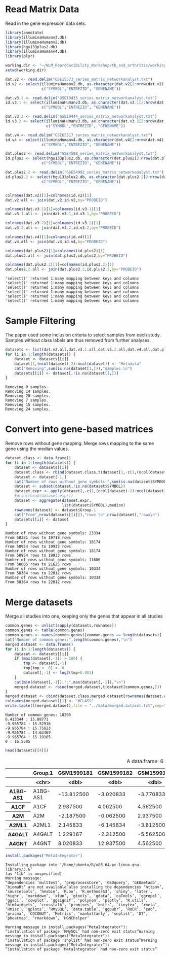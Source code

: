 
# Read Matrix Data
Read in the gene expression data sets.


```R
library(annotate)
library(illuminaHumanv3.db)
library(illuminaHumanv2.db)
library(hgu133plus2.db)
library(illuminaHumanv4.db)
library(plyr)

working.dir <- "~/NLM_Reproducibility_Workshop/tb_and_arthritis/working"
setwd(working.dir)

dat.v2 <- read.delim("GSE15573_series_matrix_networkanalyst.txt")
id.v2 <- select(illuminaHumanv2.db, as.character(dat.v2[2:nrow(dat.v2),1]),
                c("SYMBOL","ENTREZID", "GENENAME"))

dat.v3.1 <- read.delim("GSE19435_series_matrix_networkanalyst.txt")
id.v3.1 <- select(illuminaHumanv3.db, as.character(dat.v3.1[2:nrow(dat.v3.1),1]),
                c("SYMBOL","ENTREZID", "GENENAME"))

dat.v3.2 <- read.delim("GSE19444_series_matrix_networkanalyst.txt")
id.v3.2 <- select(illuminaHumanv3.db, as.character(dat.v3.2[2:nrow(dat.v3.2),1]),
                  c("SYMBOL","ENTREZID", "GENENAME"))

dat.v4 <- read.delim("GSE65517_series_matrix_networkanalyst.txt")
id.v4 <- select(illuminaHumanv4.db, as.character(dat.v4[2:nrow(dat.v4),1]),
                c("SYMBOL","ENTREZID", "GENENAME"))

dat.plus2 <- read.delim("GSE4588_series_matrix_networkanalyst.txt")
id.plus2 <- select(hgu133plus2.db, as.character(dat.plus2[2:nrow(dat.plus2),1]),
                c("SYMBOL","ENTREZID", "GENENAME"))

dat.plus2.2 <- read.delim("GSE54992_series_matrix_networkanalyst.txt")
id.plus2.2 <- select(hgu133plus2.db, as.character(dat.plus2.2[2:nrow(dat.plus2.2),1]),
                c("SYMBOL","ENTREZID", "GENENAME"))


colnames(dat.v2)[1]=colnames(id.v2)[1]
dat.v2.all <- join(dat.v2,id.v2,by="PROBEID")

colnames(dat.v3.1)[1]=colnames(id.v3.1)[1]
dat.v3.1.all <- join(dat.v3.1,id.v3.1,by="PROBEID")

colnames(dat.v3.2)[1]=colnames(id.v3.2)[1]
dat.v3.2.all <- join(dat.v3.2,id.v3.2,by="PROBEID")

colnames(dat.v4)[1]=colnames(id.v4)[1]
dat.v4.all <- join(dat.v4,id.v4,by="PROBEID")

colnames(dat.plus2)[1]=colnames(id.plus2)[1]
dat.plus2.all <- join(dat.plus2,id.plus2,by="PROBEID")

colnames(dat.plus2.2)[1]=colnames(id.plus2.2)[1]
dat.plus2.2.all <- join(dat.plus2.2,id.plus2.2,by="PROBEID")
```

    'select()' returned 1:many mapping between keys and columns
    'select()' returned 1:many mapping between keys and columns
    'select()' returned 1:many mapping between keys and columns
    'select()' returned 1:many mapping between keys and columns
    'select()' returned 1:many mapping between keys and columns
    'select()' returned 1:many mapping between keys and columns


# Sample Filtering
The paper used some inclusion criteria to select samples from each study. Samples without class labels are thus removed from further analyses.


```R
datasets <- list(dat.v2.all,dat.v3.1.all,dat.v3.2.all,dat.v4.all,dat.plus2.all,dat.plus2.2.all)
for (i in 1:length(datasets)) {
    dataset <- datasets[[i]]
    dataset[1,(ncol(dataset)-2):ncol(dataset)] <- "Metadata"
    cat("Removing",sum(is.na(dataset[1,])),"samples.\n")
    datasets[[i]] <- dataset[,!is.na(dataset[1,])]  
}
```

    Removing 0 samples.
    Removing 14 samples.
    Removing 20 samples.
    Removing 7 samples.
    Removing 15 samples.
    Removing 24 samples.


# Convert into gene-based matrices
Remove rows without gene mapping. Merge rows mapping to the same gene using the median values.


```R
dataset.class <- data.frame()
for (i in 1:length(datasets)) {
    dataset <- datasets[[i]]
    dataset.class <- rbind(dataset.class,t(dataset[1,-c(1,(ncol(dataset)-2):ncol(dataset)),drop=F]))
    dataset <- dataset[-1,]
    cat("Number of rows without gene symbols:",sum(is.na(dataset$SYMBOL)),"\n")
    dataset <- subset(dataset,!is.na(dataset$SYMBOL))
    dataset.expr <- apply(dataset[,-c(1,(ncol(dataset)-2):ncol(dataset))],2,as.numeric)
    #print(head(dataset.expr))
    dataset <- aggregate(dataset.expr,
                         list(dataset$SYMBOL),median)
    rownames(dataset) <- dataset$Group.1
    cat("From",nrow(datasets[[i]]),"rows to",nrow(dataset),"rows\n")
    datasets[[i]] <- dataset
}
```

    Number of rows without gene symbols: 23334 
    From 50281 rows to 19718 rows
    Number of rows without gene symbols: 18174 
    From 50954 rows to 19933 rows
    Number of rows without gene symbols: 18174 
    From 50954 rows to 19933 rows
    Number of rows without gene symbols: 11606 
    From 50605 rows to 21625 rows
    Number of rows without gene symbols: 10334 
    From 58364 rows to 22012 rows
    Number of rows without gene symbols: 10334 
    From 58364 rows to 22012 rows


# Merge datasets
Merge all studies into one, keeping only the genes that appear in all studies


```R
common.genes <- unlist(sapply(datasets,rownames))
common.genes <- table(common.genes)
common.genes <- names(common.genes)[common.genes == length(datasets)]
cat("Number of common genes:",length(common.genes),"\n")
merged.dataset <- data.frame()
for (i in 1:length(datasets)) {
    dataset <- datasets[[i]]
    if (max(dataset[,-1]) > 100) {
        tmp <- dataset[,-1]
        tmp[tmp <  0] <- 0
        dataset[,-1] <- log2(tmp+0.001)
    }
    cat(min(dataset[,-1]),":",max(dataset[,-1]),"\n")
    merged.dataset <- rbind(merged.dataset,t(dataset[common.genes,]))
}
merged.dataset <- cbind(dataset.class,merged.dataset[rownames(dataset.class),])
colnames(merged.dataset)[1] <- "#CLASS"  
write.table(t(merged.dataset),file = "../data/merged.dataset.txt",sep="\t",quote = F,row.names = T,col.names = T)
```

    Number of common genes: 18205 
    6.413344 : 15.88771 
    -9.965784 : 15.52916 
    -9.965784 : 15.75623 
    -9.965784 : 14.63469 
    -9.965784 : 15.19165 
    0 : 16.5385 



```R
head(datasets[[4]])
```


<table>
<caption>A data.frame: 6 × 7</caption>
<thead>
	<tr><th></th><th scope=col>Group.1</th><th scope=col>GSM1599181</th><th scope=col>GSM1599182</th><th scope=col>GSM1599183</th><th scope=col>GSM1599187</th><th scope=col>GSM1599188</th><th scope=col>GSM1599189</th></tr>
	<tr><th></th><th scope=col>&lt;chr&gt;</th><th scope=col>&lt;dbl&gt;</th><th scope=col>&lt;dbl&gt;</th><th scope=col>&lt;dbl&gt;</th><th scope=col>&lt;dbl&gt;</th><th scope=col>&lt;dbl&gt;</th><th scope=col>&lt;dbl&gt;</th></tr>
</thead>
<tbody>
	<tr><th scope=row>A1BG-AS1</th><td>A1BG-AS1</td><td>-13.812500</td><td>-3.020833</td><td>-3.770833</td><td>-4.0208335</td><td>-2.1875000</td><td>-2.937500</td></tr>
	<tr><th scope=row>A1CF</th><td>A1CF    </td><td>  2.937500</td><td> 4.062500</td><td> 4.562500</td><td>-0.6041667</td><td>-0.7291667</td><td> 7.354166</td></tr>
	<tr><th scope=row>A2M</th><td>A2M     </td><td> -2.187500</td><td>-0.062500</td><td> 2.937500</td><td> 2.9375000</td><td>-5.2708335</td><td> 0.687500</td></tr>
	<tr><th scope=row>A2ML1</th><td>A2ML1   </td><td>  2.145833</td><td>-6.145834</td><td>-3.812500</td><td>-2.1041667</td><td>-5.0625000</td><td>-3.020833</td></tr>
	<tr><th scope=row>A4GALT</th><td>A4GALT  </td><td>  1.229167</td><td>-2.312500</td><td>-5.562500</td><td>-3.2708333</td><td>-8.8125000</td><td>-4.104166</td></tr>
	<tr><th scope=row>A4GNT</th><td>A4GNT   </td><td>  8.020833</td><td>12.937500</td><td> 4.562500</td><td> 8.1041670</td><td> 8.1458330</td><td>17.937500</td></tr>
</tbody>
</table>




```R
install.packages("MetaIntegrator")
```

    Installing package into ‘/home/ubuntu/R/x86_64-pc-linux-gnu-library/3.6’
    (as ‘lib’ is unspecified)
    Warning message:
    “dependencies ‘multtest’, ‘preprocessCore’, ‘GEOquery’, ‘GEOmetadb’, ‘biomaRt’ are not available”also installing the dependencies ‘httpuv’, ‘sourcetools’, ‘hexbin’, ‘R.oo’, ‘R.methodsS3’, ‘shiny’, ‘later’, ‘highr’, ‘markdown’, ‘xfun’, ‘gtools’, ‘gdata’, ‘caTools’, ‘ggrepel’, ‘ggsci’, ‘cowplot’, ‘ggsignif’, ‘polynom’, ‘plotly’, ‘R.utils’, ‘htmlwidgets’, ‘crosstalk’, ‘promises’, ‘knitr’, ‘tinytex’, ‘rmeta’, ‘Rmisc’, ‘gplots’, ‘RMySQL’, ‘data.table’, ‘ggpubr’, ‘ROCR’, ‘zoo’, ‘pracma’, ‘COCONUT’, ‘Metrics’, ‘manhattanly’, ‘snplist’, ‘DT’, ‘pheatmap’, ‘rmarkdown’, ‘HGNChelper’
    
    Warning message in install.packages("MetaIntegrator"):
    “installation of package ‘RMySQL’ had non-zero exit status”Warning message in install.packages("MetaIntegrator"):
    “installation of package ‘snplist’ had non-zero exit status”Warning message in install.packages("MetaIntegrator"):
    “installation of package ‘MetaIntegrator’ had non-zero exit status”
